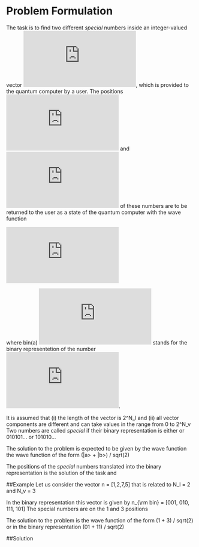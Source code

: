 # Problem Formulation
The task is to find two different *special* numbers inside an integer-valued vector ![equation](https://latex.codecogs.com/gif.latex?%5Cvec%7Bn%7D), which is provided to the quantum computer by a user. The positions ![equation](https://latex.codecogs.com/gif.latex?i) and ![equation](https://latex.codecogs.com/gif.latex?j) of these numbers are to be returned to the user as a state of the quantum computer with the wave function 

![equation](https://latex.codecogs.com/gif.latex?%5Cvert%5Cpsi%5Crangle%20%3D%20%5Cfrac%7B1%7D%7B%5Csqrt%7B2%7D%7D%5Cleft%28%5Cvert%7B%5Crm%20bin%7D%28i%29%5Crangle%20&plus;%20%5Cvert%7B%5Crm%20bin%7D%28i%29%5Crangle%5Cright%29)

where bin(a) ![equation](https://latex.codecogs.com/gif.latex?%7B%5Crm%20bin%7D%28a%29) stands for the binary representetion of the number ![equation](https://latex.codecogs.com/gif.latex?a).

It is assumed that 
(i) the length of the vector is 2^N_l
and 
(ii) all vector components are different and can take values in the range from 0 to 2^N_v
Two numbers are called *special* if their binary representation is either or 010101... or 101010... 

The solution to the problem is expected 
to be given by the wave function 
the wave function of the form (|a> + |b>) / sqrt(2)

The positions of the *special* numbers 
translated into the binary representation
is the solution of the task and 

##Example
Let us consider the vector
n = [1,2,7,5]
that is related to N_l = 2 and N_v = 3

In the binary representation this vector is given by
n_{\rm bin} = [001, 010, 111, 101]
The special numbers are on the 1 and 3 positions

The solution to the problem is the wave function of the form (1 + 3) / sqrt(2) or in the binary representation (01 + 11) / sqrt(2)

##Solution
